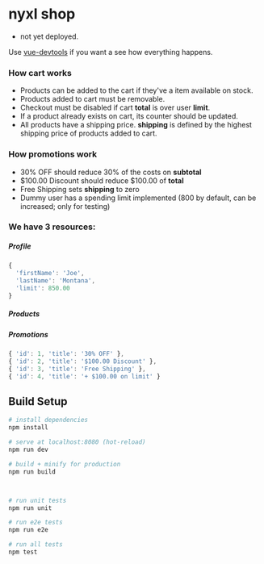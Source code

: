 # nyxl shop

- not yet deployed.

Use [vue-devtools](https://github.com/vuejs/vue-devtools) if you want a see how everything happens.

### How cart works

- Products can be added to the cart if they've a item available on stock.
- Products added to cart must be removable.
- Checkout must be disabled if cart **total** is over user **limit**.
- If a product already exists on cart, its counter should be updated.
- All products have a shipping price. **shipping** is defined by the highest shipping price of products added to cart.

### How promotions work

- 30% OFF should reduce 30% of the costs on **subtotal**
- $100.00 Discount should reduce $100.00 of **total**
- Free Shipping sets **shipping** to zero
- Dummy user has a spending limit implemented (800 by default, can be increased; only for testing)

### We have 3 resources:

##### Profile

```js
{
  'firstName': 'Joe',
  'lastName': 'Montana',
  'limit': 850.00
}
```

##### Products

##### Promotions

```js
{ 'id': 1, 'title': '30% OFF' },
{ 'id': 2, 'title': '$100.00 Discount' },
{ 'id': 3, 'title': 'Free Shipping' },
{ 'id': 4, 'title': '+ $100.00 on limit' }
```

## Build Setup

```bash
# install dependencies
npm install

# serve at localhost:8080 (hot-reload)
npm run dev

# build + minify for production
npm run build



# run unit tests
npm run unit

# run e2e tests
npm run e2e

# run all tests
npm test
```
